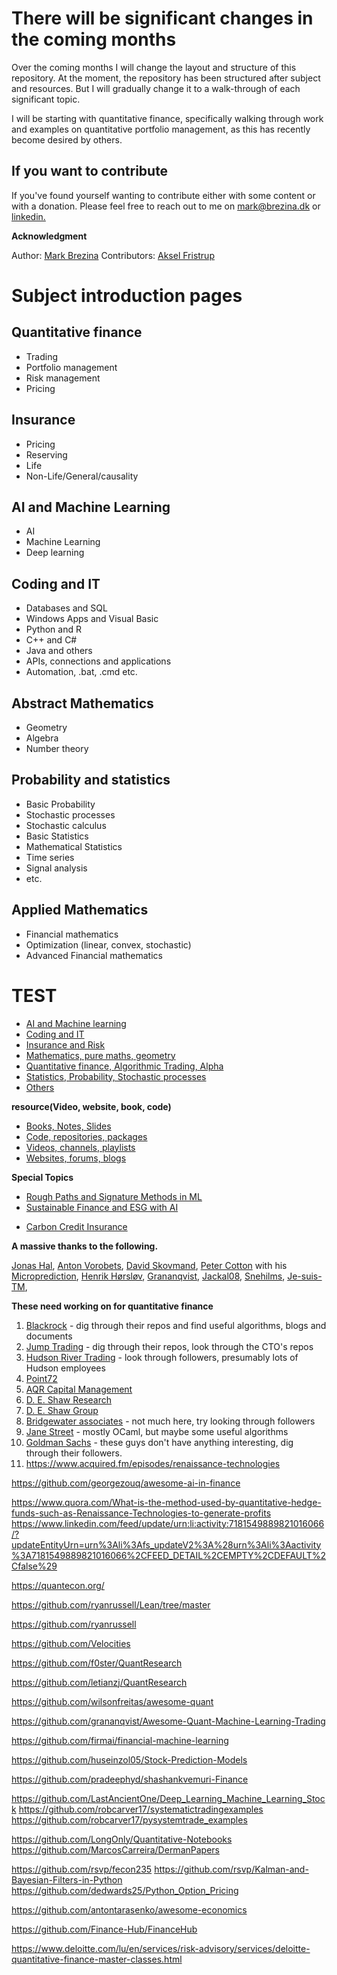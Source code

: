 # There will be significant changes in the coming months

Over the coming months I will change the layout and structure of this repository.
At the moment, the repository has been structured after subject and resources.
But I will gradually change it to a walk-through of each significant topic.

I will be starting with quantitative finance, specifically walking through work
and examples on quantitative portfolio management, as this has recently become 
desired by others.

## If you want to contribute

If you've found yourself wanting to contribute either with some content or with
a donation. Please feel free to reach out to me on mark@brezina.dk or [linkedin.](https://www.linkedin.com/in/markdbrezina/)


**Acknowledgment**

Author: [Mark Brezina](https://github.com/CopenhagenToLondon)        Contributors: [Aksel Fristrup](https://github.com/afristrup)


# Subject introduction pages

## Quantitative finance
* Trading
* Portfolio management
* Risk management
* Pricing

## Insurance
* Pricing
* Reserving
* Life
* Non-Life/General/causality

## AI and Machine Learning
* AI
* Machine Learning
* Deep learning

## Coding and IT
* Databases and SQL
* Windows Apps and Visual Basic
* Python and R
* C++ and C#
* Java and others
* APIs, connections and applications
* Automation, .bat, .cmd etc.

## Abstract Mathematics
* Geometry
* Algebra
* Number theory

## Probability and statistics
* Basic Probability
* Stochastic processes
* Stochastic calculus
* Basic Statistics
* Mathematical Statistics
* Time series
* Signal analysis
* etc.

## Applied Mathematics
* Financial mathematics
* Optimization (linear, convex, stochastic)
* Advanced Financial mathematics

# TEST
* [AI and Machine learning](https://github.com/CopenhagenToLondon/Knowledgebase/blob/main/subject/AI.md)
* [Coding and IT](https://github.com/CopenhagenToLondon/Knowledgebase/blob/main/subject/Code.md)
* [Insurance and Risk](https://github.com/CopenhagenToLondon/Knowledgebase/blob/main/subject/Insurance.md)
* [Mathematics, pure maths, geometry](https://github.com/CopenhagenToLondon/Knowledgebase/blob/main/subject/Math.md)
* [Quantitative finance, Algorithmic Trading, Alpha](https://github.com/CopenhagenToLondon/Knowledgebase/blob/main/subject/Quant.md)
* [Statistics, Probability, Stochastic processes](https://github.com/CopenhagenToLondon/Knowledgebase/blob/main/subject/Stats.md)
* [Others](https://github.com/CopenhagenToLondon/Knowledgebase/blob/main/subject/other.md)

**resource(Video, website, book, code)**
* [Books, Notes, Slides](https://github.com/CopenhagenToLondon/Knowledgebase/blob/main/resource/Books.md)
* [Code, repositories, packages](https://github.com/CopenhagenToLondon/Knowledgebase/blob/main/resource/Code.md)
* [Videos, channels, playlists](https://github.com/CopenhagenToLondon/Knowledgebase/blob/main/resource/Videos.md)
* [Websites, forums, blogs](https://github.com/CopenhagenToLondon/Knowledgebase/blob/main/resource/Websites.md)

**Special Topics**  
* [Rough Paths and Signature Methods in ML](https://github.com/CopenhagenToLondon/Knowledgebase/blob/main/special-topics/Rough-Paths-and-Signature-Methods-in-ML.md)
* [Sustainable Finance and ESG with AI](https://github.com/CopenhagenToLondon/Knowledgebase/blob/main/special-topics/ESG.md)
- [Carbon Credit Insurance](https://github.com/CopenhagenToLondon/Knowledgebase/blob/main/special-topics/Carbon-Insurance.md)

**A massive thanks to the following.**

[Jonas Hal](https://www.linkedin.com/in/jonas-hal-envisionrisk/), [Anton Vorobets](https://www.linkedin.com/in/antonvorobets/), [David Skovmand](https://www.linkedin.com/in/david-skovmand-24aa0a/), [Peter Cotton](https://www.linkedin.com/in/petercotton/) with his [Microprediction](https://github.com/microprediction), [Henrik Hørsløv](https://www.linkedin.com/in/henrik-h%C3%B8rsl%C3%B8v-larsen-6692a9/), [Grananqvist](https://github.com/grananqvist), [Jackal08](https://github.com/Jackal08), [Snehilms](https://github.com/snehilms), [Je-suis-TM](https://github.com/je-suis-tm), 




**These need working on for quantitative finance**
1. [Blackrock](https://github.com/blackrock) - dig through their repos and find useful algorithms, blogs and documents
2. [Jump Trading](https://github.com/jumptrading) - dig through their repos, look through the CTO's repos
3. [Hudson River Trading](https://github.com/hudson-trading) - look through followers, presumably lots of Hudson employees
4. [Point72](https://github.com/Point72)
5. [AQR Capital Management](https://github.com/aqrcapital)
6. [D. E. Shaw Research](https://github.com/DEShawResearch)
7. [D. E. Shaw Group](https://github.com/deshaw)
8. [Bridgewater associates](https://github.com/Bridgewater) - not much here, try looking through followers
9. [Jane Street](https://github.com/janestreet) - mostly OCaml, but maybe some useful algorithms
10. [Goldman Sachs](https://github.com/goldmansachs) - these guys don't have anything interesting, dig through their followers.
11. https://www.acquired.fm/episodes/renaissance-technologies


https://github.com/georgezouq/awesome-ai-in-finance

https://www.quora.com/What-is-the-method-used-by-quantitative-hedge-funds-such-as-Renaissance-Technologies-to-generate-profits
https://www.linkedin.com/feed/update/urn:li:activity:7181549889821016066/?updateEntityUrn=urn%3Ali%3Afs_updateV2%3A%28urn%3Ali%3Aactivity%3A7181549889821016066%2CFEED_DETAIL%2CEMPTY%2CDEFAULT%2Cfalse%29

https://quantecon.org/

https://github.com/ryanrussell/Lean/tree/master

https://github.com/ryanrussell

https://github.com/Velocities

https://github.com/f0ster/QuantResearch

https://github.com/letianzj/QuantResearch

https://github.com/wilsonfreitas/awesome-quant

https://github.com/grananqvist/Awesome-Quant-Machine-Learning-Trading

https://github.com/firmai/financial-machine-learning

https://github.com/huseinzol05/Stock-Prediction-Models

https://github.com/pradeephyd/shashankvemuri-Finance

https://github.com/LastAncientOne/Deep_Learning_Machine_Learning_Stock
https://github.com/robcarver17/systematictradingexamples
https://github.com/robcarver17/pysystemtrade_examples

https://github.com/LongOnly/Quantitative-Notebooks
https://github.com/MarcosCarreira/DermanPapers

https://github.com/rsvp/fecon235
https://github.com/rsvp/Kalman-and-Bayesian-Filters-in-Python
https://github.com/dedwards25/Python_Option_Pricing

https://github.com/antontarasenko/awesome-economics

https://github.com/Finance-Hub/FinanceHub

https://www.deloitte.com/lu/en/services/risk-advisory/services/deloitte-quantitative-finance-master-classes.html
